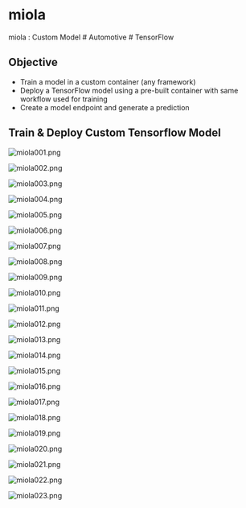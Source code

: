 # miola
miola : Custom Model # Automotive # TensorFlow

## Objective
- Train a model in a custom container (any framework)
- Deploy a TensorFlow model using a pre-built container with same workflow used for training
- Create a model endpoint and generate a prediction

## Train & Deploy Custom Tensorflow Model

![miola001.png](./media/miola001.png)

![miola002.png](./media/miola002.png)

![miola003.png](./media/miola003.png)

![miola004.png](./media/miola004.png)

![miola005.png](./media/miola005.png)

![miola006.png](./media/miola006.png)

![miola007.png](./media/miola007.png)

![miola008.png](./media/miola008.png)

![miola009.png](./media/miola009.png)

![miola010.png](./media/miola010.png)

![miola011.png](./media/miola011.png)

![miola012.png](./media/miola012.png)

![miola013.png](./media/miola013.png)

![miola014.png](./media/miola014.png)

![miola015.png](./media/miola015.png)

![miola016.png](./media/miola016.png)

![miola017.png](./media/miola017.png)

![miola018.png](./media/miola018.png)

![miola019.png](./media/miola019.png)

![miola020.png](./media/miola020.png)

![miola021.png](./media/miola021.png)

![miola022.png](./media/miola022.png)

![miola023.png](./media/miola023.png)




